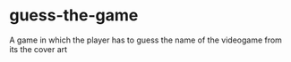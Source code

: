 # guess-the-game
 A game in which the player has to guess the name of the videogame from its the cover art
